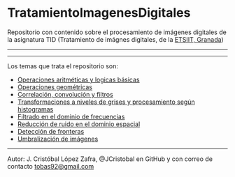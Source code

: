 TratamientoImagenesDigitales
============================

Repositorio con contenido sobre el procesamiento de imágenes digitales de la asignatura TID (Tratamiento de imágnes digitales, de la [ETSIIT, Granada](http://etsiit.ugr.es/))

***
***

Los temas que trata el repositorio son:

* [Operaciones aritméticas y logicas básicas](https://github.com/JCristobal/TratamientoImagenesDigitales/blob/master/operaciones_aritmeticas_logicas_basicas.m)
* [Operaciones geométricas](https://github.com/JCristobal/TratamientoImagenesDigitales/blob/master/operaciones_geometricas.m)
* [Correlación, convolución y filtros](https://github.com/JCristobal/TratamientoImagenesDigitales/blob/master/correlacion%20convolucion%20filtros.m)
* [Transformaciones a niveles de grises y procesamiento según histogramas](https://github.com/JCristobal/TratamientoImagenesDigitales/blob/master/transformaciones%20a%20niveles%20de%20grises%20y%20procesamiento%20seg%C3%BAn%20histogramas.m)
* [Filtrado en el dominio de frecuencias](https://github.com/JCristobal/TratamientoImagenesDigitales/blob/master/filtrado%20en%20dominio%20de%20frecuencias.m)
* [Reducción de ruido en el dominio espacial](https://github.com/JCristobal/TratamientoImagenesDigitales/blob/master/Reduccion%20de%20ruido%20en%20el%20dominio%20espacial.m)
* [Detección de fronteras](https://github.com/JCristobal/TratamientoImagenesDigitales/blob/master/deteccion_fronteras.m)
* [Umbralización de imágenes](https://github.com/JCristobal/TratamientoImagenesDigitales/blob/master/umbralizacion_imagenes.m)


***

Autor:
J. Cristóbal López Zafra, @JCristobal en GitHub y con correo de contacto tobas92@gmail.com
